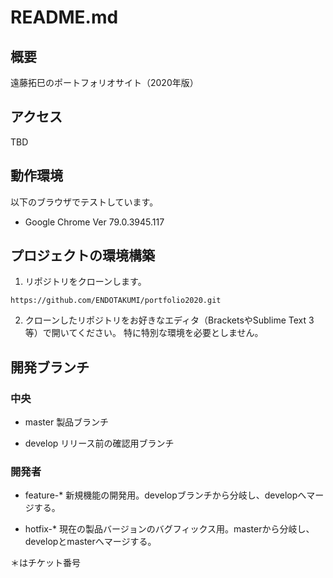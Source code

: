 # README.md
## 概要
遠藤拓巳のポートフォリオサイト（2020年版）

## アクセス
TBD

## 動作環境
以下のブラウザでテストしています。
- Google Chrome Ver 79.0.3945.117

## プロジェクトの環境構築
1. リポジトリをクローンします。
```
https://github.com/ENDOTAKUMI/portfolio2020.git
```

2. クローンしたリポジトリをお好きなエディタ（BracketsやSublime Text 3等）で開いてください。
特に特別な環境を必要としません。

## 開発ブランチ
### 中央
- master
製品ブランチ

- develop
リリース前の確認用ブランチ

### 開発者
- feature-*
新規機能の開発用。developブランチから分岐し、developへマージする。

- hotfix-*
現在の製品バージョンのバグフィックス用。masterから分岐し、developとmasterへマージする。

＊はチケット番号
